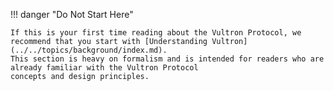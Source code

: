 !!! danger "Do Not Start Here"

    If this is your first time reading about the Vultron Protocol, we recommend that you start with [Understanding Vultron](../../topics/background/index.md).
    This section is heavy on formalism and is intended for readers who are already familiar with the Vultron Protocol
    concepts and design principles.
